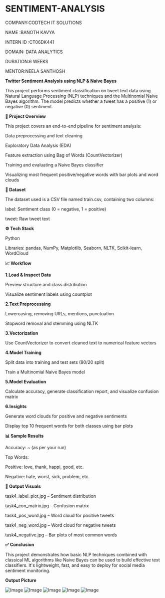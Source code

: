 # SENTIMENT-ANALYSIS

COMPANY:CODTECH IT SOLUTIONS

NAME :BANOTH KAVYA

INTERN ID :CT06DK441

DOMAIN: DATA ANALYTICS

DURATION:6 WEEKS

MENTOR:NEELA SANTHOSH

**Twitter Sentiment Analysis using NLP & Naive Bayes**

This project performs sentiment classification on tweet text data using Natural Language Processing (NLP) techniques and the Multinomial Naive Bayes algorithm. The model predicts whether a tweet has a positive (1) or negative (0) sentiment.

**📌 Project Overview**

This project covers an end-to-end pipeline for sentiment analysis:

Data preprocessing and text cleaning

Exploratory Data Analysis (EDA)

Feature extraction using Bag of Words (CountVectorizer)

Training and evaluating a Naive Bayes classifier

Visualizing most frequent positive/negative words with bar plots and word clouds

**📂 Dataset**

The dataset used is a CSV file named train.csv, containing two columns:

label: Sentiment class (0 = negative, 1 = positive)

tweet: Raw tweet text

**⚙️ Tech Stack**

Python

Libraries: pandas, NumPy, Matplotlib, Seaborn, NLTK, Scikit-learn, WordCloud

**📈 Workflow**

**1.Load & Inspect Data**

Preview structure and class distribution

Visualize sentiment labels using countplot

**2.Text Preprocessing**

Lowercasing, removing URLs, mentions, punctuation

Stopword removal and stemming using NLTK

**3.Vectorization**

Use CountVectorizer to convert cleaned text to numerical feature vectors

**4.Model Training**

Split data into training and test sets (80/20 split)

Train a Multinomial Naive Bayes model

**5.Model Evaluation**

Calculate accuracy, generate classification report, and visualize confusion matrix

**6.Insights**

Generate word clouds for positive and negative sentiments

Display top 10 frequent words for both classes using bar plots

**📊 Sample Results**

Accuracy: ~ (as per your run)

Top Words:

Positive: love, thank, happi, good, etc.

Negative: hate, worst, sick, problem, etc.

**📁 Output Visuals**

task4_label_plot.jpg – Sentiment distribution

task4_con_matrix.jpg – Confusion matrix

task4_pos_word.jpg – Word cloud for positive tweets

task4_neg_word.jpg – Word cloud for negative tweets

task4_negative.jpg – Bar plots of most common words

**✅ Conclusion**

This project demonstrates how basic NLP techniques combined with classical ML algorithms like Naive Bayes can be used to build effective text classifiers. It's lightweight, fast, and easy to deploy for social media sentiment monitoring.

**Output Picture**

![Image](https://github.com/user-attachments/assets/7e4d61c4-57c4-4068-87aa-b71864c0ac3c)
![Image](https://github.com/user-attachments/assets/fd813d2d-c625-4c8c-95f0-9d558ce465e5)
![Image](https://github.com/user-attachments/assets/9a7ec1c3-19b2-4f41-ba2e-1595aeb76ebb)
![Image](https://github.com/user-attachments/assets/22866cdc-8ea5-4b6d-9250-5c9c57ac1d33)
![Image](https://github.com/user-attachments/assets/02649739-1a49-4408-a96c-4cf14bf081be)
